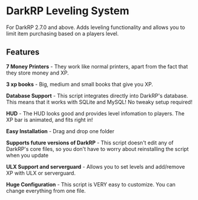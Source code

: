 DarkRP Leveling System
======================
For DarkRP 2.7.0 and above. Adds leveling functionality and allows you to limit item purchasing based on a players level.


Features
-------
**7 Money Printers** - They work like normal printers, apart from the fact that they store money and XP.

**3 xp books** - Big, medium and small books that give you XP.

**Database Support** - This script integrates directly into DarkRP's database. This means that it works with SQLite and MySQL! No tweaky setup required!

**HUD** - The HUD looks good and provides level infomation to players. The XP bar is animated, and fits right in!

**Easy Installation** - Drag and drop one folder

**Supports future versions of DarkRP** - This script doesn't edit any of DarkRP's core files, so you don't have to worry about reinstalling the script when you update

**ULX Support and serverguard** - Allows you to set levels and add/remove XP with ULX or serverguard.

**Huge Configuration** - This script is VERY easy to customize. You can change everything from one file.

